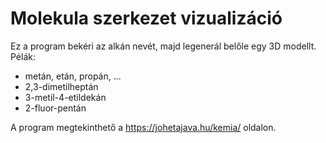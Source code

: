 # Molekula szerkezet vizualizáció

Ez a program bekéri az alkán nevét, majd legenerál belőle egy 3D modellt. Pélák:
- metán, etán, propán, ...
- 2,3-dimetilheptán
- 3-metil-4-etildekán
- 2-fluor-pentán

A program megtekinthető a https://johetajava.hu/kemia/ oldalon.